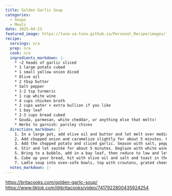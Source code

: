```yaml
---
title: Golden Garlic Soup
categories: 
  - Soups
  - Meals
date: 2025-04-23
featured_image: https://luna-za-tuna.github.io/Personal_Recipe/images/
recipe:
  servings: n/a
  prep: n/a
  cook: n/a
  ingredients_markdown: |-
    * ~2 heads of garlic sliced
    * 1 large potato cubed
    * 1 small yellow onion diced
    * Olive oil
    * 2 tbsp butter
    * Salt pepper
    * 1-2 tsp turmeric
    * 1 cup white wine
    * 4 cups chicken broth
    * 2 cups water + extra bullion if you like
    * 1 bay leaf
    * 2-3 cups bread cubed
    * Gouda, parmesan, white cheddar, or anything else that melts!
    * Herbs to garnish: parsley chives
  directions_markdown: |-
    1. In a large pot, add olive oil and butter and let melt over medium heat. 
    2. Add chopped onion and caramelize slightly for about 5 minutes. Or longer if you have time.
    3. Add the chopped potato and sliced garlic. Season with salt, pepper, and turmeric.
    4. Stir and let sautée for about 5 minutes. Deglaze with white wine and add your stock + water.
    5. Bring to a bubble, add in a bay leaf, then reduce to low and let simmer (partially covered) for about 20 minutes.
    6. Cube up your bread, hit with olive oil and salt and toast in the oven at 400 degrees for about 10 min (or until golden).
    7. Ladle soup into oven-safe bowls, top with croutons, grated cheese and under the broiler for a few minutes until cheese is melted and it’s a bit golden on top. Garnish with herbs.
  notes_markdown: |-
---
```

<https://britacooks.com/golden-garlic-soup/>
<https://www.tiktok.com/@britacooks/video/7417922800435924254>